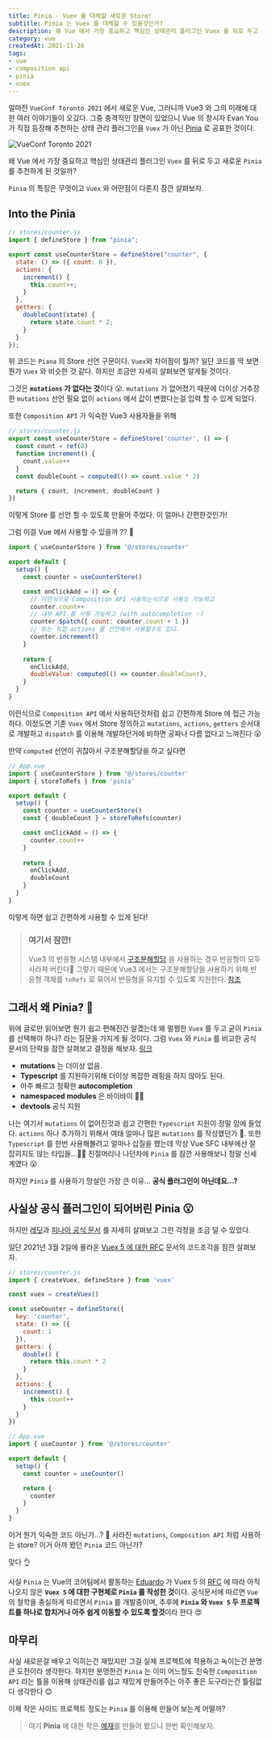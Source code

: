 ```yaml
---
title: Pinia - Vuex 를 대체할 새로운 Store!
subtitle: Pinia 는 Vuex 를 대체할 수 있을것인가?
description: 왜 Vue 에서 가장 중요하고 핵심인 상태관리 플러그인 Vuex 를 뒤로 두고 새로운 Pinia 를 추천하게 된 것일까? Pinia 의 특징은 무엇이고 무엇이 Vuex 와 다른지 잠깐 살펴보자.
category: vue
createdAt: 2021-11-26
tags:
- vue
- composition api
- pinia
- vuex
---
```


얼마전 `VueConf Toronto 2021` 에서 새로운 Vue, 그러니까 Vue3 와 그의 미래에 대한 여러 이야기들이 오갔다. 그중 충격적인 장면이 있었으니 Vue 의 창시자 Evan You 가 직접 등장해 추천하는 상태 관리 플러그인을 `Vuex` 가 아닌 [Pinia](https://pinia.esm.dev/) 로 공표한 것이다.

![VueConf Toronto 2021](https://images.velog.io/images/eggplantiny/post/699066c8-f4c7-4cc3-9ad3-43bc3b89c5b4/KakaoTalk_20211125_225344889.webp)

왜 Vue 에서 가장 중요하고 핵심인 상태관리 플러그인 `Vuex` 를 뒤로 두고 새로운 `Pinia` 를 추천하게 된 것일까?

`Pinia` 의 특징은 무엇이고 `Vuex` 와 어떤점이 다른지 잠깐 살펴보자.

## Into the Pinia
```js
// stores/counter.js
import { defineStore } from "pinia";

export const useCounterStore = defineStore("counter", {
  state: () => ({ count: 0 }),
  actions: {
    increment() {
      this.count++;
    }
  },
  getters: {
    doubleCount(state) {
      return state.count * 2;
    }
  }
});
```
위 코드는 `Piana` 의 Store 선언 구문이다. `Vuex`와 차이점이 뭘까? 일단 코드를 딱 보면 뭔가 `Vuex` 와 비슷한 것 같다.
하지만 조금만 자세히 살펴보면 알게될 것이다.

그것은 **`mutations` 가 없다는 것**이다 😮. `mutations` 가 없어졌기 때문에
더이상 거추장한 `mutations` 선언 필요 없이  `actions` 에서 값이 변했다는걸 입력 할 수 있게 되었다.

또한 `Composition API` 가 익숙한 Vue3 사용자들을 위해
```js
// stores/counter.js
export const useCounterStore = defineStore('counter', () => {
  const count = ref(0)
  function increment() {
    count.value++
  }
  const doubleCount = computed(() => count.value * 2)

  return { count, increment, doubleCount }
})
```

이렇게 Store 를 선언 할 수 있도록 만들어 주었다. 이 얼마나 간편한것인가!

그럼 이걸 Vue 에서 사용할 수 있을까 ?? 🤔

```js
import { useCounterStore } from '@/stores/counter'

export default {
  setup() {
    const counter = useCounterStore()

    const onClickAdd = () => {
      // 이런식으로 Composition API 사용하는식으로 사용도 가능하고
      counter.count++
      // 내부 API 를 사용 가능하고 (with autocompletion ✨)
      counter.$patch({ count: counter.count + 1 })
      // 또는 직접 actions 를 선언해서 사용할수도 있다.
      counter.increment()
    }
    
    return {
      onClickAdd,
      doubleValue: computed(() => counter.doubleCount),
    }
  }
}
```

이런식으로 `Composition API` 에서 사용하던것처럼 쉽고 간편하게 Store 에 접근 가능하다. 이정도면 기존 `Vuex` 에서 Store 정의하고 `mutations`, `actions`, `getters` 순서대로 개발하고 `dispatch` 를 이용해 개발하던거에 비하면 공짜나 다름 없다고 느껴진다 😮

만약 `computed` 선언이 귀찮아서 구조분해할당을 하고 싶다면

```js
// App.vue
import { useCounterStore } from '@/stores/counter'
import { storeToRefs } from 'pinia'

export default {
  setup() {
    const counter = useCounterStore()
    const { doubleCount } = storeToRefs(counter)

    const onClickAdd = () => {
      counter.count++
    }
    
    return {
      onClickAdd,
      doubleCount
    }
  }
}
```
이렇게 하면 쉽고 간편하게 사용할 수 있게 된다!
> ### 여기서 잠깐!
> 
>Vue3 의 반응형 시스템 내부에서 [구조분해할당](https://developer.mozilla.org/ko/docs/Web/JavaScript/Reference/Operators/Destructuring_assignment) 을 사용하는 경우 반응형이 모두 사라져 버린다🥲 그렇기 때문에 Vue3 에서는 구조분해할당을 사용하기 위해 반응형 객채를 `toRefs` 로 묶어서 반응형을 유지할 수 있도록 지원한다.
> [참조](https://v3.ko.vuejs.org/guide/reactivity-fundamentals.html#%E1%84%87%E1%85%A1%E1%86%AB%E1%84%8B%E1%85%B3%E1%86%BC%E1%84%92%E1%85%A7%E1%86%BC-%E1%84%89%E1%85%A1%E1%86%BC%E1%84%90%E1%85%A2-%E1%84%80%E1%85%AE%E1%84%8C%E1%85%A9-%E1%84%87%E1%85%AE%E1%86%AB%E1%84%92%E1%85%A2%E1%84%92%E1%85%A1%E1%84%80%E1%85%B5-destructuring)

## 그래서 왜 Pinia? 🤔
위에 글로만 읽어보면 뭔가 쉽고 편해진건 알겠는데 왜 멀쩡한 `Vuex` 를 두고 굳이 `Pinia` 를 선택해야 하나? 라는 질문을 가지게 될 것이다. 그럼 `Vuex` 와 `Pinia` 를 비교한 공식문서의 단락을 잠깐 살펴보고 결정을 해보자. [링크](https://pinia.esm.dev/introduction.html#comparison-with-vuex-3-x-4-x)

- **mutations** 는 더이상 없음.
- **Typescript** 를 지원하기위해 더이상 복잡한 래핑을 하지 않아도 된다.
- 아주 빠르고 정확한 **autocompletion**
- **namespaced modules** 은 바이바이 🙋‍♂️
- **devtools** 공식 지원

나는 여기서 `mutations` 이 없어진것과 쉽고 간편한 `Typescript` 지원이 정말 맘에 들었다. `actions` 하나 추가하기 위해서 여태 얼마나 많은 `mutations` 를 작성했던가 🥲. 또한 `Typescript` 를 한번 사용해볼려고 얼마나 삽질을 했는데 막상 Vue SFC 내부에선 잘 잡히지도 않는 타입들...🤦‍♂️ 진절머리나 나던차에 `Pinia` 를 잠깐 사용해보니 정말 신세계였다 😮

하지만 `Pinia` 를 사용하기 망설인 가장 큰 이유...
**공식 플러그인이 아닌데요...?**

## 사실상 공식 플러그인이 되어버린 Pinia 😮
하지만 [레딧](https://www.reddit.com/r/vuejs/comments/ni3wqh/pinia_an_alternative_vuejs_store/)과 [피나아 공식 문서](https://pinia.esm.dev/introduction.html#comparison-with-vuex) 를 자세히 살펴보고 그런 걱정을 조금 덜 수 있었다.

일단 2021년 3월 2일에 올라온 [Vuex 5 에 대한 RFC](https://github.com/kiaking/rfcs/blob/vuex-5/active-rfcs/0000-vuex-5.md) 문서의 코드조각을 잠깐 살펴보자.

```js
// stores/counter.js
import { createVuex, defineStore } from 'vuex'

const vuex = createVuex()

const useCounter = defineStore({
  key: 'counter',
  state: () => ({
    count: 1
  }),
  getters: {
    double() {
      return this.count * 2
    }
  },
  actions: {
    increment() {
      this.count++
    }
  }
})
```

```js
// App.vue
import { useCounter } from '@/stores/counter'

export default {
  setup() {
    const counter = useCounter()

    return {
      counter
    }
  }
}
```
이거 뭔가 익숙한 코드 아닌가...? 🤔
사라진 `mutations`, `Composition API` 처럼 사용하는 store? 이거 아까 봤던 `Pinia` 코드 아닌가?

맞다 👌

사실 `Pinia` 는 Vue의 코어팀에서 활동하는 [Eduardo](https://github.com/posva) 가 
Vuex 5 의 [RFC](https://github.com/kiaking/rfcs/blob/vuex-5/active-rfcs/0000-vuex-5.md) 에 따라 
아직 나오지 않은 **`Vuex 5` 에 대한 구현체로 `Pinia` 를 작성한 것**이다. 
공식문서에 따르면 `Vue` 의 철학을 충실하게 따르면서 `Pinia` 를 개발중이며, 추후에 **`Pinia` 와 `Vuex 5` 두 프로젝트를 하나로 합치거나 아주 쉽게 이동할 수 있도록 할것**이라 한다 😍

## 마무리
사실 새로운걸 배우고 익히는건 재밌지만 그걸 실제 프로젝트에 적용하고 녹이는건 분명 큰 도전이라 생각한다. 하지만 분명한건 `Pinia` 는 이미 어느정도 친숙한 `Composition API` 라는 틀을 이용해 상태관리를 쉽고 재밌게 만들어주는 아주 좋은 도구라는건 틀림없다 생각한다 😊

이제 작은 사이드 프로젝트 정도는 `Pinia` 를 이용해 만들어 보는게 어떨까?

> 여기 **Pinia** 에 대한 작은 [예재](https://codesandbox.io/s/brave-merkle-h0ii2?file=/src/stores/counter.js)를 만들어 봤으니 한번 확인해보자.  
